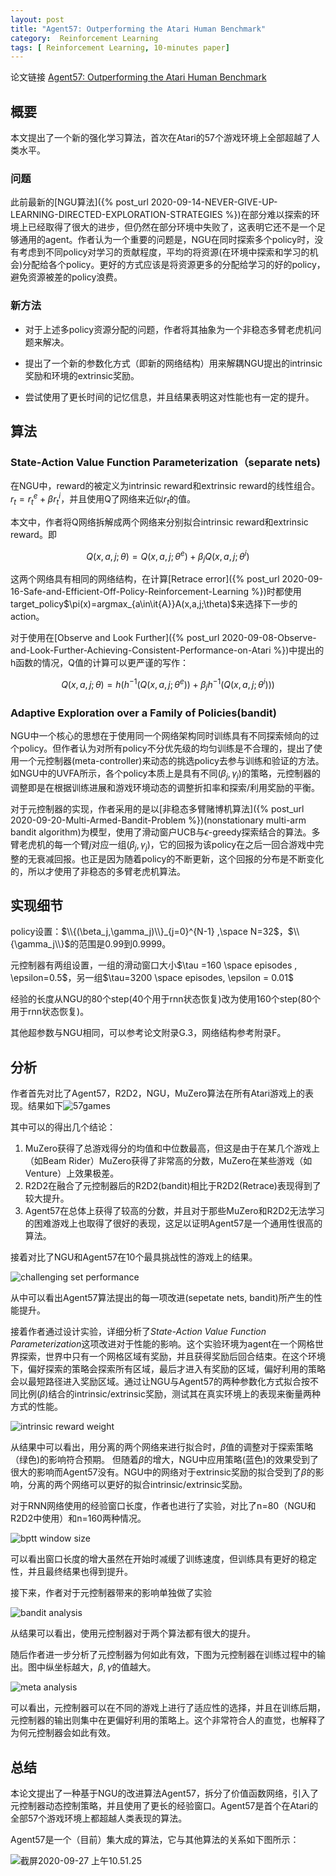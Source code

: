 ```yaml
---
layout: post
title: "Agent57: Outperforming the Atari Human Benchmark"
category:  Reinforcement Learning
tags: [ Reinforcement Learning, 10-minutes paper]
---
```

论文链接 [Agent57: Outperforming the Atari Human Benchmark](https://arxiv.org/pdf/2003.13350.pdf)
## 概要

本文提出了一个新的强化学习算法，首次在Atari的57个游戏环境上全部超越了人类水平。

### 问题
此前最新的[NGU算法]({% post_url 2020-09-14-NEVER-GIVE-UP-LEARNING-DIRECTED-EXPLORATION-STRATEGIES %})在部分难以探索的环境上已经取得了很大的进步，但仍然在部分环境中失败了，这表明它还不是一个足够通用的agent。作者认为一个重要的问题是，NGU在同时探索多个policy时，没有考虑到不同policy对学习的贡献程度，平均的将资源(在环境中探索和学习的机会)分配给各个policy。更好的方式应该是将资源更多的分配给学习的好的policy，避免资源被差的policy浪费。

### 新方法

* 对于上述多policy资源分配的问题，作者将其抽象为一个非稳态多臂老虎机问题来解决。

* 提出了一个新的参数化方式（即新的网络结构）用来解耦NGU提出的intrinsic奖励和环境的extrinsic奖励。

* 尝试使用了更长时间的记忆信息，并且结果表明这对性能也有一定的提升。

## 算法

### State-Action Value Function Parameterization（separate nets)

在NGU中，reward的被定义为intrinsic reward和extrinsic reward的线性组合。$r_t=r_t^e+\beta r_t^i$，并且使用Q了网络来近似$r_t$的值。

本文中，作者将Q网络拆解成两个网络来分别拟合intrinsic reward和extrinsic reward。即

$$Q(x,a,j;\theta)=Q(x,a,j;\theta^e)+\beta_j Q(x,a,j;\theta^i)$$

这两个网络具有相同的网络结构，在计算[Retrace error]({% post_url 2020-09-16-Safe-and-Efficient-Off-Policy-Reinforcement-Learning %})时都使用target_policy$\pi(x)=argmax_{a\in\it{A}}A(x,a,j;\theta)$来选择下一步的action。

对于使用在[Observe and Look Further]({% post_url 2020-09-08-Observe-and-Look-Further-Achieving-Consistent-Performance-on-Atari %})中提出的h函数的情况，Q值的计算可以更严谨的写作：

$$Q(x,a,j;\theta) = h(h^{-1}(Q(x,a,j;\theta^e))+\beta_jh^{-1}(Q(x,a,j;\theta^i)))$$

### Adaptive Exploration over a Family of Policies(bandit)

NGU中一个核心的思想在于使用同一个网络架构同时训练具有不同探索倾向的过个policy。但作者认为对所有policy不分优先级的均匀训练是不合理的，提出了使用一个元控制器(meta-controller)来动态的挑选policy去参与训练和验证的方法。如NGU中的UVFA所示，各个policy本质上是具有不同$(\beta_j,\gamma_j)$的策略，元控制器的调整即是在根据训练进展和游戏环境动态的调整折扣率和探索/利用奖励的平衡。

对于元控制器的实现，作者采用的是以[非稳态多臂赌博机算法]({% post_url 2020-09-20-Multi-Armed-Bandit-Problem %})(nonstationary multi-arm bandit algorithm)为模型，使用了滑动窗户UCB与$\epsilon$-greedy探索结合的算法。多臂老虎机的每一个臂$j$对应一组$(\beta_j,\gamma_j)$，它的回报为该policy在之后一回合游戏中完整的无衰减回报。也正是因为随着policy的不断更新，这个回报的分布是不断变化的，所以才使用了非稳态的多臂老虎机算法。

## 实现细节

policy设置：$\\{(\beta_j,\gamma_j)\\}_{j=0}^{N-1} ,\space N=32$，$\\{\gamma_j\\}$的范围是0.99到0.9999。

元控制器有两组设置，一组的滑动窗口大小$\tau =160 \space episodes , \epsilon=0.5$，另一组$\tau=3200 \space episodes, \epsilon = 0.01$

经验的长度从NGU的80个step(40个用于rnn状态恢复)改为使用160个step(80个用于rnn状态恢复)。

其他超参数与NGU相同，可以参考论文附录G.3，网络结构参考附录F。

## 分析

作者首先对比了Agent57，R2D2，NGU，MuZero算法在所有Atari游戏上的表现。结果如下![57games](https://raw.githubusercontent.com/lanpartis/DocsPics/master/images_for_docs/%E6%88%AA%E5%B1%8F2020-09-22%20%E4%B8%8B%E5%8D%883.45.39.png)

其中可以的得出几个结论：
1. MuZero获得了总游戏得分的均值和中位数最高，但这是由于在某几个游戏上（如Beam Rider）MuZero获得了非常高的分数，MuZero在某些游戏（如Venture）上效果极差。
2. R2D2在融合了元控制器后的R2D2(bandit)相比于R2D2(Retrace)表现得到了较大提升。
3. Agent57在总体上获得了较高的分数，并且对于那些MuZero和R2D2无法学习的困难游戏上也取得了很好的表现，这足以证明Agent57是一个通用性很高的算法。

接着对比了NGU和Agent57在10个最具挑战性的游戏上的结果。

![challenging set performance](https://raw.githubusercontent.com/lanpartis/DocsPics/master/images_for_docs/%E6%88%AA%E5%B1%8F2020-09-22%20%E4%B8%8B%E5%8D%8812.13.28.png)

从中可以看出Agent57算法提出的每一项改进(sepetate nets, bandit)所产生的性能提升。

接着作者通过设计实验，详细分析了*State-Action Value Function Parameterization*这项改进对于性能的影响。这个实验环境为agent在一个网格世界探索，世界中只有一个网格区域有奖励，并且获得奖励后回合结束。在这个环境下，偏好探索的策略会探索所有区域，最后才进入有奖励的区域，偏好利用的策略会以最短路径进入奖励区域。通过让NGU与Agent57的两种参数化方式拟合按不同比例($\beta$)结合的intrinsic/extrinsic奖励，测试其在真实环境上的表现来衡量两种方式的性能。

![intrinsic reward weight](https://raw.githubusercontent.com/lanpartis/DocsPics/master/images_for_docs/%E6%88%AA%E5%B1%8F2020-09-22%20%E4%B8%8B%E5%8D%8812.25.57.png)

从结果中可以看出，用分离的两个网络来进行拟合时，$\beta$值的调整对于探索策略（绿色)的影响符合预期。
但随着$\beta$的增大，NGU中应用策略(蓝色)的效果受到了很大的影响而Agent57没有。NGU中的网络对于extrinsic奖励的拟合受到了$\beta$的影响，分离的两个网络可以更好的拟合intrinsic/extrinsic奖励。

对于RNN网络使用的经验窗口长度，作者也进行了实验，对比了n=80（NGU和R2D2中使用）和n=160两种情况。

![bptt window size](https://raw.githubusercontent.com/lanpartis/DocsPics/master/images_for_docs/%E6%88%AA%E5%B1%8F2020-09-22%20%E4%B8%8B%E5%8D%8812.26.13.png)

可以看出窗口长度的增大虽然在开始时减缓了训练速度，但训练具有更好的稳定性，并且最终结果也得到提升。

接下来，作者对于元控制器带来的影响单独做了实验

![bandit analysis](https://raw.githubusercontent.com/lanpartis/DocsPics/master/images_for_docs/%E6%88%AA%E5%B1%8F2020-09-22%20%E4%B8%8B%E5%8D%8812.28.11.png)

从结果可以看出，使用元控制器对于两个算法都有很大的提升。

随后作者进一步分析了元控制器为何如此有效，下图为元控制器在训练过程中的输出。图中纵坐标越大，$\beta,\gamma$的值越大。

![meta analysis](https://raw.githubusercontent.com/lanpartis/DocsPics/master/images_for_docs/%E6%88%AA%E5%B1%8F2020-09-22%20%E4%B8%8B%E5%8D%8812.28.25.png)

可以看出，元控制器可以在不同的游戏上进行了适应性的选择，并且在训练后期，元控制器的输出则集中在更偏好利用的策略上。这个非常符合人的直觉，也解释了为何元控制器会如此有效。

## 总结

本论文提出了一种基于NGU的改进算法Agent57，拆分了价值函数网络，引入了元控制器动态控制策略，并且使用了更长的经验窗口。Agent57是首个在Atari的全部57个游戏环境上都超越人类表现的算法。

Agent57是一个（目前）集大成的算法，它与其他算法的关系如下图所示：

![截屏2020-09-27 上午10.51.25](https://raw.githubusercontent.com/lanpartis/DocsPics/master/images_for_docs/%E6%88%AA%E5%B1%8F2020-09-27%20%E4%B8%8A%E5%8D%8810.51.25.png)